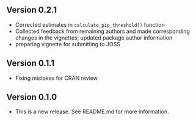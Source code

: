 ## Version 0.2.1

* Corrected estimates in `calculate_pip_threshold()` function
* Collected feedback from remaining authors and made corresponding changes in the vignettes; updated package author information
* preparing vignette for submitting to JOSS


## Version 0.1.1

* Fixing mistakes for CRAN review


## Version 0.1.0 

* This is a new release. See README.md for more information.


